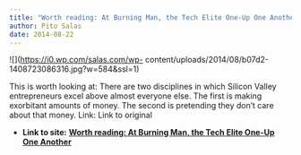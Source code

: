 ```yaml
---
title: "Worth reading: At Burning Man, the Tech Elite One-Up One Another"
author: Pito Salas
date: 2014-08-22
---
```


![](https://i0.wp.com/salas.com/wp-
content/uploads/2014/08/b07d2-1408723086316.jpg?w=584&ssl=1)

This is worth looking at: There are two disciplines in which Silicon Valley
entrepreneurs excel above almost everyone else. The first is making exorbitant
amounts of money. The second is pretending they don’t care about that money.
Link: Link to original


* **Link to site:** **[Worth reading: At Burning Man, the Tech Elite One-Up One Another](None)**
